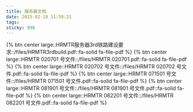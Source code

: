 ```yaml
---
title: 服务器文档
date: 2025-02-10 11:59:21
tags:
sticky: 998
---
```

{% btn center large::HRMTR服务器3rd铁路建设要求::/files/HRMTR3rdbuild.pdf::fa-solid fa-file-pdf %}
{% btn center large::HRMTR 020701 号文件::/files/HRMTR 020701.pdf::fa-solid fa-file-pdf %}
{% btn center large::HRMTR 020702 号文件::/files/HRMTR 020702 号文件.pdf::fa-solid fa-file-pdf %}
{% btn center large::HRMTR 071501 号文件::/files/HRMTR 071501 号文件.pdf::fa-solid fa-file-pdf %}
{% btn center large::HRMTR 081901 号文件::/files/HRMTR 081901 号文件.pdf::fa-solid fa-file-pdf %}
{% btn center large::HRMTR 082201 号文件::/files/HRMTR 082201 号文件.pdf::fa-solid fa-file-pdf %}